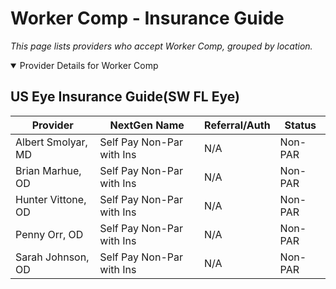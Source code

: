# Worker Comp - Insurance Guide

*This page lists providers who accept Worker Comp, grouped by location.*

<details open><summary>Provider Details for Worker Comp</summary>

## US Eye Insurance Guide(SW FL Eye)

| Provider | NextGen Name | Referral/Auth | Status |
|----------|-------------|--------------|--------|
| Albert Smolyar, MD | Self Pay Non-Par with Ins | N/A | Non-PAR |
| Brian Marhue, OD | Self Pay Non-Par with Ins | N/A | Non-PAR |
| Hunter Vittone, OD | Self Pay Non-Par with Ins | N/A | Non-PAR |
| Penny Orr, OD | Self Pay Non-Par with Ins | N/A | Non-PAR |
| Sarah Johnson, OD | Self Pay Non-Par with Ins | N/A | Non-PAR |

</details>

